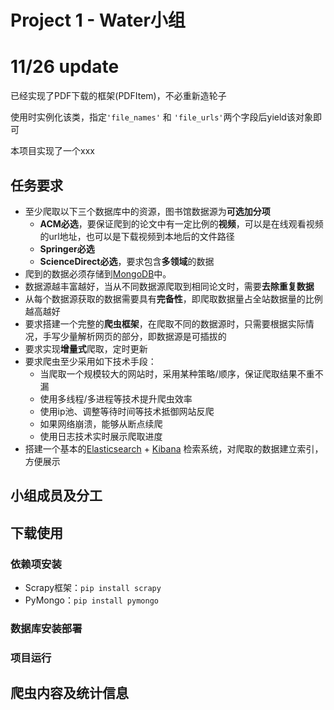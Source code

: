 # Project 1 - Water小组
# 11/26 update
已经实现了PDF下载的框架(PDFItem)，不必重新造轮子

使用时实例化该类，指定`'file_names'` 和 `'file_urls'`两个字段后yield该对象即可



本项目实现了一个xxx

## 任务要求

+ 至少爬取以下三个数据库中的资源，图书馆数据源为**可选加分项**
    + **ACM必选**，要保证爬到的论文中有一定比例的**视频**，可以是在线观看视频的url地址，也可以是下载视频到本地后的文件路径
    + **Springer必选**
    + **ScienceDirect必选**，要求包含**多领域**的数据
+ 爬到的数据必须存储到[MongoDB](https://www.mongodb.com)中。
+ 数据源越丰富越好，当从不同数据源爬取到相同论文时，需要**去除重复数据**
+ 从每个数据源获取的数据需要具有**完备性**，即爬取数据量占全站数据量的比例越高越好
+ 要求搭建一个完整的**爬虫框架**，在爬取不同的数据源时，只需要根据实际情况，手写少量解析网页的部分，即数据源是可插拔的
+ 要求实现**增量式**爬取，定时更新
+ 要求爬虫至少采用如下技术手段：
    + 当爬取一个规模较大的网站时，采用某种策略/顺序，保证爬取结果不重不漏
    + 使用多线程/多进程等技术提升爬虫效率
    + 使用ip池、调整等待时间等技术抵御网站反爬
    + 如果网络崩溃，能够从断点续爬
    + 使用日志技术实时展示爬取进度
+ 搭建一个基本的[Elasticsearch](https://www.elastic.co/) + [Kibana](https://www.elastic.co/cn/kibana/) 检索系统，对爬取的数据建立索引，方便展示

## 小组成员及分工

## 下载使用

### 依赖项安装

- Scrapy框架：`pip install scrapy`
- PyMongo：`pip install pymongo`

### 数据库安装部署

### 项目运行

## 爬虫内容及统计信息

